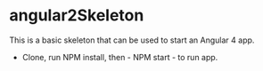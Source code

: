 # angular2Skeleton
This is a basic skeleton that can be used to start an Angular 4 app.
- Clone, run NPM install, then - NPM start - to run app.
